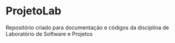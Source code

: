 # ProjetoLab
Repositório criado para documentação e códigos da disciplina de Laboratório de Software e Projetos
